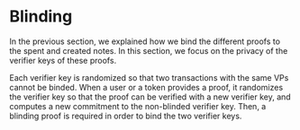 # Blinding

In the previous section, we explained how we bind the different proofs to the spent and created notes. In this section, we focus on the privacy of the verifier keys of these proofs.

Each verifier key is randomized so that two transactions with the same VPs cannot be binded. When a user or a token provides a proof, it randomizes the verifier key so that the proof can be verified with a new verifier key, and computes a new commitment to the non-blinded verifier key. Then, a blinding proof is required in order to bind the two verifier keys.
